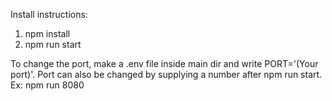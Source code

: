 Install instructions:

1. npm install
2. npm run start

To change the port, make a .env file inside main dir and write PORT='(Your port)'.
Port can also be changed by supplying a number after npm run start.
Ex: npm run 8080
